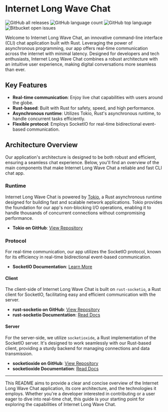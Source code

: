# Internet Long Wave Chat

![GitHub all releases](https://img.shields.io/github/downloads/mcb2284/ilwc/total?color=green)
![GitHub language count](https://img.shields.io/github/languages/count/mcb2284/ilwc)
![GitHub top language](https://img.shields.io/github/languages/top/mcb2284/ilwc)
![Bitbucket open issues](https://img.shields.io/bitbucket/issues/mcb2284/ilwc)

Welcome to Internet Long Wave Chat, an innovative command-line interface (CLI) chat application built with Rust. Leveraging the power of asynchronous programming, our app offers real-time communication across the internet with minimal latency. Designed for developers and tech enthusiasts, Internet Long Wave Chat combines a robust architecture with an intuitive user experience, making digital conversations more seamless than ever.

## Key Features

- **Real-time communication**: Enjoy live chat capabilities with users around the globe.
- **Rust-based**: Built with Rust for safety, speed, and high performance.
- **Asynchronous runtime**: Utilizes Tokio, Rust's asynchronous runtime, to handle concurrent tasks efficiently.
- **Flexible protocol**: Employs SocketIO for real-time bidirectional event-based communication.

## Architecture Overview

Our application's architecture is designed to be both robust and efficient, ensuring a seamless chat experience. Below, you'll find an overview of the main components that make Internet Long Wave Chat a reliable and fast CLI chat app.

### Runtime

Internet Long Wave Chat is powered by [Tokio](https://tokio.rs/), a Rust asynchronous runtime designed for building fast and scalable network applications. Tokio provides the foundation for our app's non-blocking I/O operations, enabling it to handle thousands of concurrent connections without compromising performance.

- **Tokio on GitHub**: [View Repository](https://docs.rs/tokio/latest/tokio/)

### Protocol

For real-time communication, our app utilizes the SocketIO protocol, known for its efficiency in real-time bidirectional event-based communication.

- **SocketIO Documentation**: [Learn More](https://socket.io/docs/v4/)

#### Client

The client-side of Internet Long Wave Chat is built on `rust-socketio`, a Rust client for SocketIO, facilitating easy and efficient communication with the server.

- **rust-socketio on GitHub**: [View Repository](https://github.com/1c3t3a/rust-socketio)
- **rust-socketio Documentation**: [Read Docs](https://docs.rs/rust_socketio/latest/rust_socketio/)

#### Server

For the server-side, we utilize `socketioxide`, a Rust implementation of the SocketIO server. It's designed to work seamlessly with our Rust-based client, providing a sturdy backend for managing connections and data transmission.

- **socketioxide on GitHub**: [View Repository](https://github.com/Totodore/socketioxide?tab=readme-ov-file)
- **socketioxide Documentation**: [Read Docs](https://docs.rs/socketioxide/0.12.0/socketioxide/)

---

This README aims to provide a clear and concise overview of the Internet Long Wave Chat application, its core architecture, and the technologies it employs. Whether you're a developer interested in contributing or a user eager to dive into real-time chat, this guide is your starting point for exploring the capabilities of Internet Long Wave Chat.
